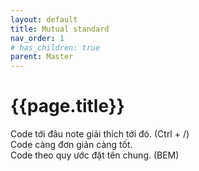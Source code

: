 ```yaml
---
layout: default
title: Mutual standard
nav_order: 1
# has_children: true
parent: Master
---
```


<!-- markdownlint-disable MD022 MD025-->
# {{page.title}}
<!-- markdownlint-enable MD022 MD025-->

Code tới đâu note giải thích tới đó. (Ctrl + /)  
Code càng đơn giản càng tốt.  
Code theo quy ước đặt tên chung. (BEM)  
